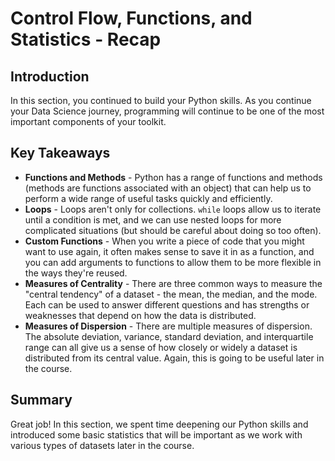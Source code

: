 
# Control Flow, Functions, and Statistics - Recap


## Introduction

In this section, you continued to build your Python skills. As you continue your Data Science journey, programming will continue to be one of the most important components of your toolkit.


## Key Takeaways

* **Functions and Methods** - Python has a range of functions and methods (methods are functions associated with an object) that can help us to perform a wide range of useful tasks quickly and efficiently.
* **Loops** - Loops aren't only for collections. `while` loops allow us to iterate until a condition is met, and we can use nested loops for more complicated situations (but should be careful about doing so too often).
* **Custom Functions** - When you write a piece of code that you might want to use again, it often makes sense to save it in as a function, and you can add arguments to functions to allow them to be more flexible in the ways they're reused.
* **Measures of Centrality** - There are three common ways to measure the "central tendency" of a dataset - the mean, the median, and the mode. Each can be used to answer different questions and has strengths or weaknesses that depend on how the data is distributed.
* **Measures of Dispersion** - There are multiple measures of dispersion. The absolute deviation, variance, standard deviation, and interquartile range can all give us a sense of how closely or widely a dataset is distributed from its central value. Again, this is going to be useful later in the course.

## Summary 
Great job! In this section, we spent time deepening our Python skills and introduced some basic statistics that will be important as we work with various types of datasets later in the course.
